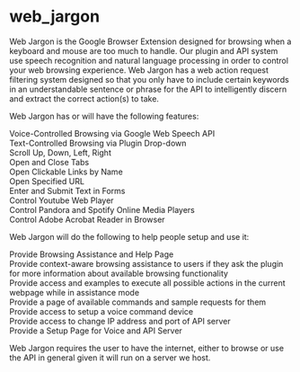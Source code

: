 # web_jargon

Web Jargon is the Google Browser Extension designed for browsing when a keyboard and mouse are too much to handle. Our plugin and API system use speech recognition and natural language processing in order to control your web browsing experience. Web Jargon has a web action request filtering system designed so that you only have to include certain keywords in an understandable sentence or phrase for the API to intelligently discern and extract the correct action(s) to take. 

Web Jargon has or will have the following features: 

Voice-Controlled Browsing via Google Web Speech API<br />
Text-Controlled Browsing via Plugin Drop-down<br />
Scroll Up, Down, Left, Right<br />
Open and Close Tabs<br />
Open Clickable Links by Name<br />
Open Specified URL<br />
Enter and Submit Text in Forms<br />
Control Youtube Web Player<br />
Control Pandora and Spotify Online Media Players<br />
Control Adobe Acrobat Reader in Browser<br />

Web Jargon will do the following to help people setup and use it:

Provide Browsing Assistance and Help Page<br />
Provide context-aware browsing assistance to users if they ask the plugin for more information about available browsing functionality<br />
Provide access and examples to execute all possible actions in the current webpage while in assistance mode<br />
Provide a page of available commands and sample requests for them<br />
Provide access to setup a voice command device<br />
Provide access to change IP address and port of API server<br />
Provide a Setup Page for Voice and API Server<br />

Web Jargon requires the user to have the internet, either to browse or use the API in general given it will run on a server we host.
